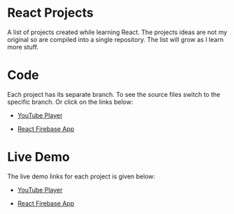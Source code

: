 # React Projects

A list of projects created while learning React. The projects ideas are not my original so are compiled into a single repository. The list will grow as I learn more stuff.

# Code

Each project has its separate branch. To see the source files switch to the specific branch. Or click on the links below:

* [YouTube Player](https://github.com/aadityabhusal/react-projects/tree/youtube-player)

* [React Firebase App](https://github.com/aadityabhusal/react-projects/tree/react-firebase-app)


# Live Demo

The live demo links for each project is given below:

* [YouTube Player](https://youtube-player-ab.netlify.app)

* [React Firebase App](https://firebase-app-ab.netlify.app)